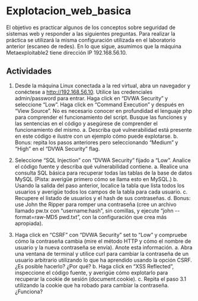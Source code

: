 # Explotacion_web_basica
El objetivo es practicar algunos de los conceptos sobre seguridad de sistemas
web y responder a las siguientes preguntas. Para realizar la práctica se utilizará la misma configuración utilizada
en el laboratorio anterior (escaneo de redes). En lo que sigue, asumimos que la máquina
Metaexploitable2 tiene dirección IP 192.168.56.10.
## Actividades
1. Desde la máquina Linux conectada a la red virtual, abra un navegador y conéctese a
http://192.168.56.10. Utilice las credenciales admin/password para entrar. Haga click en
“DVWA Security” y seleccione “Low”. Haga click en “Command Execution” y después en
“View Source”. No es necesario conocer en profundidad el lenguaje php para
comprender el funcionamiento del script. Busque las funciones y las sentencias en el
código y asegúrese de comprender el funcionamiento del mismo.
a. Describa qué vulnerabilidad está presente en este código e ilustre con un
ejemplo cómo puede explotarse.
b. Bonus: repita los pasos anteriores pero seleccionando “Medium” y “High” en el
“DVWA Security” flag.

2. Seleccione “SQL Injection” con “DVWA Security” fijado a “Low”. Analice el código fuente
y describa qué vulnerabilidad contiene.
a. Realice una consulta SQL básica para recuperar todas las tablas de la base de
datos MySQL (Pista: averigüe primero cómo se llama esto en MySQL.)
b. Usando la salida del paso anterior, localice la tabla que lista todos los usuarios y
averigüe todos los campos de la tabla para cada usuario.
c. Recupere el listado de usuarios y el hash de sus contraseñas.
d. Bonus: use John the Ripper para romper una contraseña (cree un archivo
llamado pw.tx con “username:hash”, sin comillas, y ejecute “john
--format=raw-MD5 pwd.txt”, con la configuración que crea más apropiada).
3. Haga click en “CSRF” con “DVWA Security” set to “Low” y compruebe cómo la
contraseña cambia (mire el método HTTP y cómo el nombre de usuario y la nueva
contraseña se envía). Anote esta información.
a. Abra una ventana de terminal y utilice curl para cambiar la contraseña de un
usuario arbitrario utilizando lo que ha aprendido usando la opción CSRF. ¿Es
posible hacerlo? ¿Por qué?
b. Haga click en “XSS Reflected”, inspeccione el código fuente, y averigüe cómo
explotarlo para recuperar la cookie de sesión (document.cookie).
c. Repita el paso 3.1 utilizando la cookie que ha robado para cambiar la
contraseña. ¿Funciona?
